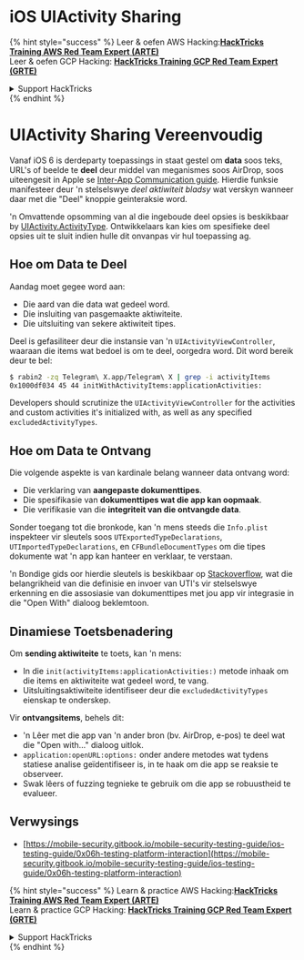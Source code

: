 # iOS UIActivity Sharing

{% hint style="success" %}
Leer & oefen AWS Hacking:<img src="/.gitbook/assets/arte.png" alt="" data-size="line">[**HackTricks Training AWS Red Team Expert (ARTE)**](https://training.hacktricks.xyz/courses/arte)<img src="/.gitbook/assets/arte.png" alt="" data-size="line">\
Leer & oefen GCP Hacking: <img src="/.gitbook/assets/grte.png" alt="" data-size="line">[**HackTricks Training GCP Red Team Expert (GRTE)**<img src="/.gitbook/assets/grte.png" alt="" data-size="line">](https://training.hacktricks.xyz/courses/grte)

<details>

<summary>Support HackTricks</summary>

* Kyk na die [**subskripsie planne**](https://github.com/sponsors/carlospolop)!
* **Sluit aan by die** 💬 [**Discord groep**](https://discord.gg/hRep4RUj7f) of die [**telegram groep**](https://t.me/peass) of **volg** ons op **Twitter** 🐦 [**@hacktricks\_live**](https://twitter.com/hacktricks\_live)**.**
* **Deel hacking truuks deur PRs in te dien na die** [**HackTricks**](https://github.com/carlospolop/hacktricks) en [**HackTricks Cloud**](https://github.com/carlospolop/hacktricks-cloud) github repos.

</details>
{% endhint %}

# UIActivity Sharing Vereenvoudig

Vanaf iOS 6 is derdeparty toepassings in staat gestel om **data** soos teks, URL's of beelde te **deel** deur middel van meganismes soos AirDrop, soos uiteengesit in Apple se [Inter-App Communication guide](https://developer.apple.com/library/archive/documentation/iPhone/Conceptual/iPhoneOSProgrammingGuide/Inter-AppCommunication/Inter-AppCommunication.html#//apple_ref/doc/uid/TP40007072-CH6-SW3). Hierdie funksie manifesteer deur 'n stelselswye _deel aktiwiteit bladsy_ wat verskyn wanneer daar met die "Deel" knoppie geinteraksie word.

'n Omvattende opsomming van al die ingeboude deel opsies is beskikbaar by [UIActivity.ActivityType](https://developer.apple.com/documentation/uikit/uiactivity/activitytype). Ontwikkelaars kan kies om spesifieke deel opsies uit te sluit indien hulle dit onvanpas vir hul toepassing ag.

## **Hoe om Data te Deel**

Aandag moet gegee word aan:

- Die aard van die data wat gedeel word.
- Die insluiting van pasgemaakte aktiwiteite.
- Die uitsluiting van sekere aktiwiteit tipes.

Deel is gefasiliteer deur die instansie van 'n `UIActivityViewController`, waaraan die items wat bedoel is om te deel, oorgedra word. Dit word bereik deur te bel:
```bash
$ rabin2 -zq Telegram\ X.app/Telegram\ X | grep -i activityItems
0x1000df034 45 44 initWithActivityItems:applicationActivities:
```
Developers should scrutinize the `UIActivityViewController` for the activities and custom activities it's initialized with, as well as any specified `excludedActivityTypes`.

## **Hoe om Data te Ontvang**

Die volgende aspekte is van kardinale belang wanneer data ontvang word:

- Die verklaring van **aangepaste dokumenttipes**.
- Die spesifikasie van **dokumenttipes wat die app kan oopmaak**.
- Die verifikasie van die **integriteit van die ontvangde data**.

Sonder toegang tot die bronkode, kan 'n mens steeds die `Info.plist` inspekteer vir sleutels soos `UTExportedTypeDeclarations`, `UTImportedTypeDeclarations`, en `CFBundleDocumentTypes` om die tipes dokumente wat 'n app kan hanteer en verklaar, te verstaan.

'n Bondige gids oor hierdie sleutels is beskikbaar op [Stackoverflow](https://stackoverflow.com/questions/21937978/what-are-utimportedtypedeclarations-and-utexportedtypedeclarations-used-for-on-i), wat die belangrikheid van die definisie en invoer van UTI's vir stelselswye erkenning en die assosiasie van dokumenttipes met jou app vir integrasie in die "Open With" dialoog beklemtoon.

## Dinamiese Toetsbenadering

Om **sending aktiwiteite** te toets, kan 'n mens:

- In die `init(activityItems:applicationActivities:)` metode inhaak om die items en aktiwiteite wat gedeel word, te vang.
- Uitsluitingsaktiwiteite identifiseer deur die `excludedActivityTypes` eienskap te onderskep.

Vir **ontvangsitems**, behels dit:

- 'n Lêer met die app van 'n ander bron (bv. AirDrop, e-pos) te deel wat die "Open with..." dialoog uitlok.
- `application:openURL:options:` onder andere metodes wat tydens statiese analise geïdentifiseer is, in te haak om die app se reaksie te observeer.
- Swak lêers of fuzzing tegnieke te gebruik om die app se robuustheid te evalueer.

## Verwysings
* [https://mobile-security.gitbook.io/mobile-security-testing-guide/ios-testing-guide/0x06h-testing-platform-interaction](https://mobile-security.gitbook.io/mobile-security-testing-guide/ios-testing-guide/0x06h-testing-platform-interaction)

{% hint style="success" %}
Learn & practice AWS Hacking:<img src="/.gitbook/assets/arte.png" alt="" data-size="line">[**HackTricks Training AWS Red Team Expert (ARTE)**](https://training.hacktricks.xyz/courses/arte)<img src="/.gitbook/assets/arte.png" alt="" data-size="line">\
Learn & practice GCP Hacking: <img src="/.gitbook/assets/grte.png" alt="" data-size="line">[**HackTricks Training GCP Red Team Expert (GRTE)**<img src="/.gitbook/assets/grte.png" alt="" data-size="line">](https://training.hacktricks.xyz/courses/grte)

<details>

<summary>Support HackTricks</summary>

* Check the [**subscription plans**](https://github.com/sponsors/carlospolop)!
* **Join the** 💬 [**Discord group**](https://discord.gg/hRep4RUj7f) or the [**telegram group**](https://t.me/peass) or **follow** us on **Twitter** 🐦 [**@hacktricks\_live**](https://twitter.com/hacktricks\_live)**.**
* **Share hacking tricks by submitting PRs to the** [**HackTricks**](https://github.com/carlospolop/hacktricks) and [**HackTricks Cloud**](https://github.com/carlospolop/hacktricks-cloud) github repos.

</details>
{% endhint %}
